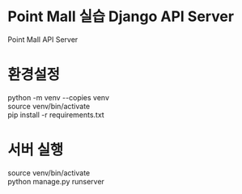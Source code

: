 # Point Mall 실습 Django API Server
Point Mall API Server
# 환경설정
python -m venv --copies venv<br>
source venv/bin/activate<br>
pip install -r requirements.txt
# 서버 실행
source venv/bin/activate<br>
python manage.py runserver
